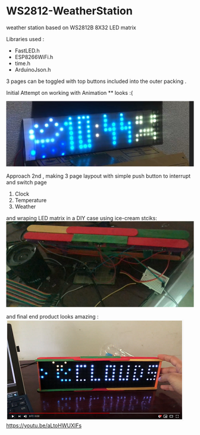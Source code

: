# WS2812-WeatherStation
weather station based on WS2812B 8X32 LED matrix 

Libraries used :
- FastLED.h
- ESP8266WiFi.h
- time.h
- ArduinoJson.h

3 pages can be toggled with top buttons included into the outer packing .

Initial Attempt on working with Animation 
** looks :(

![Image of InitialImage](https://github.com/707pheonix/WS2812-WeatherStation/blob/master/Images/Initial.jpg)


Approach 2nd , making 3 page laypout with simple push button to interrupt and switch page
1. Clock
2. Temperature
3. Weather

and wraping LED matrix in a DIY case using ice-cream stciks:
![Image of InitialImage](https://github.com/707pheonix/WS2812-WeatherStation/blob/master/Images/DIYIceCreamstickCase_Inprogress.jpg)

and final end product looks amazing <YOUTUBE>:
![Image of InitialImage](https://github.com/707pheonix/WS2812-WeatherStation/blob/master/Images/Youtube.PNG)
https://youtu.be/aLtoHWUXIFs


